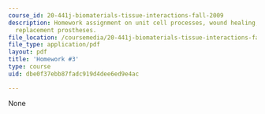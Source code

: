 ```yaml
---
course_id: 20-441j-biomaterials-tissue-interactions-fall-2009
description: Homework assignment on unit cell processes, wound healing, and joint
  replacement prostheses.
file_location: /coursemedia/20-441j-biomaterials-tissue-interactions-fall-2009/dbe0f37ebb87fadc919d4dee6ed9e4ac_MIT20_441JF09_hw3.pdf
file_type: application/pdf
layout: pdf
title: 'Homework #3'
type: course
uid: dbe0f37ebb87fadc919d4dee6ed9e4ac

---
```

None